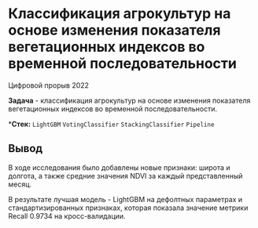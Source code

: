 # Классификация агрокультур на основе изменения показателя вегетационных индексов во временной последовательности
Цифровой прорыв 2022 

**Задача** - классификация агрокультур на основе изменения показателя вегетационных индексов во временной последовательности.

***Стек:** `LightGBM` `VotingClassifier` `StackingClassifier` `Pipeline`

## Вывод
В ходе исследования было добавлены новые признаки: широта и долгота, а также средние значения NDVI за каждый представленный месяц.

В результате лучшая модель - LightGBM на дефолтных параметрах и стандартизированных признаках, которая показала значение метрики Recall 0.9734 на кросс-валидации.
